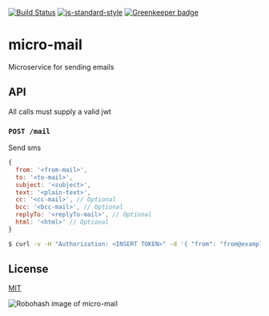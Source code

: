 [![Build Status](https://travis-ci.org/telemark/micro-mail.svg?branch=master)](https://travis-ci.org/telemark/micro-mail)
[![js-standard-style](https://img.shields.io/badge/code%20style-standard-brightgreen.svg?style=flat)](https://github.com/feross/standard)
[![Greenkeeper badge](https://badges.greenkeeper.io/telemark/micro-mail.svg)](https://greenkeeper.io/)

# micro-mail
Microservice for sending emails

## API

All calls must supply a valid jwt

### ```POST /mail```

Send sms

```JavaScript
{
  from: '<from-mail>',
  to: '<to-mail>',
  subject: '<subject>',
  text: '<plain-text>',
  cc: '<cc-mail>', // Optional
  bcc: '<bcc-mail>', // Optional
  replyTo: '<replyTo-mail>', // Optional
  html: '<html>' // Optional
}
```

```bash
$ curl -v -H "Authorization: <INSERT TOKEN>" -d '{ "from": "from@example.com", "to": "to@example.com", "subject": "Do you read me?", "text": "Loud and clear!" }' https://mail.service.io/mail
```

## License

[MIT](LICENSE)

![Robohash image of micro-mail](https://robots.kebabstudios.party/micro-mail.png "Robohash image of micro-mail")